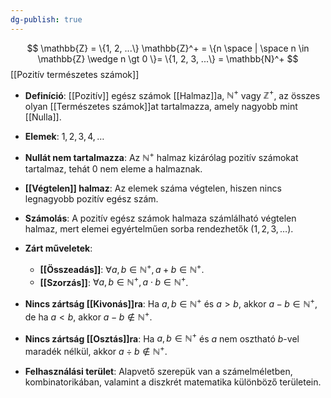 ```yaml
---
dg-publish: true
---
```

$$
\mathbb{Z} = \{1, 2, ...\}
\mathbb{Z}^+ = \{n \space | \space n \in \mathbb{Z} \wedge n \gt 0  \}= \{1, 2, 3, ...\} = \mathbb{N}^+
$$
[[Pozitív természetes számok]]

- **Definíció**: [[Pozitív]] egész számok [[Halmaz]]a, $\mathbb{N}^+$ vagy $\mathbb{Z}^+$, az összes olyan  [[Természetes számok]]at tartalmazza, amely nagyobb mint [[Nulla]].
  
- **Elemek**: $1, 2, 3, 4, \dots$

- **Nullát nem tartalmazza**: Az $\mathbb{N}^+$ halmaz kizárólag pozitív számokat tartalmaz, tehát $0$ nem eleme a halmaznak.

- **[[Végtelen]] halmaz**: Az elemek száma végtelen, hiszen nincs legnagyobb pozitív egész szám.

- **Számolás**: A pozitív egész számok halmaza számlálható végtelen halmaz, mert elemei egyértelműen sorba rendezhetők ($1, 2, 3, \dots$).

- **Zárt műveletek**:
  - **[[Összeadás]]**: $\forall a, b \in \mathbb{N}^+, \, a + b \in \mathbb{N}^+$.
  - **[[Szorzás]]**: $\forall a, b \in \mathbb{N}^+, \, a \cdot b \in \mathbb{N}^+$.

- **Nincs zártság [[Kivonás]]ra**: Ha $a, b \in \mathbb{N}^+$ és $a > b$, akkor $a - b \in \mathbb{N}^+$, de ha $a < b$, akkor $a - b \notin \mathbb{N}^+$.

- **Nincs zártság [[Osztás]]ra**: Ha $a, b \in \mathbb{N}^+$ és $a$ nem osztható $b$-vel maradék nélkül, akkor $a \div b \notin \mathbb{N}^+$.

- **Felhasználási terület**: Alapvető szerepük van a számelméletben, kombinatorikában, valamint a diszkrét matematika különböző területein.